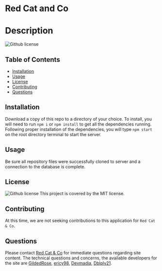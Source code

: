 # Red Cat and Co

# Description
![Github license](http://img.shields.io/badge/license-MIT-blue.svg)

## Table of Contents
  * [Installation](#installation)
  * [Usage](#usage)
  * [License](#license)
  * [Contributing](#contributing)
  * [Questions](#questions)

## Installation
Download a copy of this repo to a directory of your choice. To install, you will need to run `npm i` or `npm install` to get all the dependencies running. Following proper installation of the dependencies, you will type `npm start` on the root directory terminal to start the server.

## Usage
Be sure all repository files were successfully cloned to server and a connection to the database is complete.

## License
![Github license](http://img.shields.io/badge/license-MIT-blue.svg) This project is covered by the MIT license.

## Contributing
At this time, we are not seeking contributions to this application for `Red Cat & Co`.

## Questions
Please contact [Red Cat & Co](https://redcatandco.com/) for immediate questions regarding site content.
The technical questions and concerns, the available developers for the site are 
[GildedRose](https://github.com/GildedRose),
[ericy98](https://github.com/ericy98),
[Devmadia](https://github.com/Devmadia),
[Dblply21](https://github.com/Dblply21).